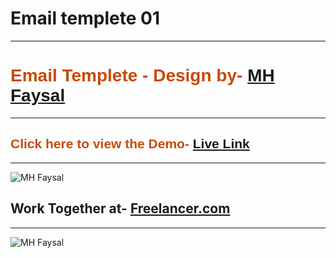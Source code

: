 <h1>Email templete 01</h1><hr>

<h1 style="color: #c74a07; font-family: sans-serif;">Email Templete - Design by- <a href="https://mhfaysal.com/" target="_blank">MH Faysal</a></h1> <hr>

<h2 style="color: #c74a07; font-family: sans-serif;">Click here to view the Demo- <a href="https://mhfaysal124.github.io/email_templete_01" target="_blank">Live Link</a></h2><hr>

<img src="https://i.postimg.cc/sD52rsJR/screenshot-22.png" alt="MH Faysal">

<h2>Work Together at- <a href="https://www.freelancer.com/u/mehedihasanfays2">Freelancer.com</a></h2><hr>

<img src="https://i.postimg.cc/0y6JmLYW/screenshot-21.png" alt="MH Faysal">
